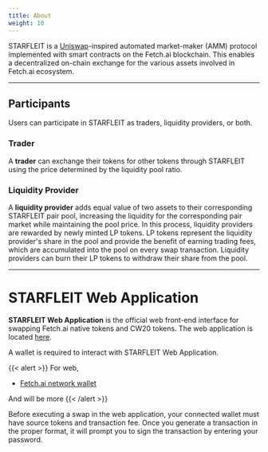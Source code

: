 ```yaml
---
title: About
weight: 10
---
```


STARFLEIT is a [Uniswap](https://uniswap.org/)-inspired automated market-maker (AMM) protocol implemented with smart contracts on the Fetch.ai blockchain. This enables a decentralized on-chain exchange for the various assets involved in Fetch.ai ecosystem.
***

## Participants

Users can participate in STARFLEIT as traders, liquidity providers, or both.

### Trader

A **trader** can exchange their tokens for other tokens through STARFLEIT using the price determined by the liquidity pool ratio.

### Liquidity Provider

A **liquidity provider** adds equal value of two assets to their corresponding STARFLEIT pair pool, increasing the liquidity for the corresponding pair market while maintaining the pool price. In this process, liquidity providers are rewarded by newly minted LP tokens. LP tokens represent the liquidity provider's share in the pool and provide the benefit of earning trading fees, which are accumulated into the pool on every swap transaction. Liquidity providers can burn their LP tokens to withdraw their share from the pool.
***

# STARFLEIT Web Application

**STARFLEIT Web Application** is the official web front-end interface for swapping Fetch.ai native tokens and CW20 tokens. The web application is located [here](https://app.starfleit.io).

A wallet is required to interact with STARFLEIT Web Application.

{{< alert >}}
For web,

- [Fetch.ai network wallet](https://chrome.google.com/webstore/detail/fetchai-network-wallet/ellkdbaphhldpeajbepobaecooaoafpg?hl=en-GB)

And will be more
{{< /alert >}}

Before executing a swap in the web application, your connected wallet must have source tokens and transaction fee. Once you generate a transaction in the proper format, it will prompt you to sign the transaction by entering your password.
